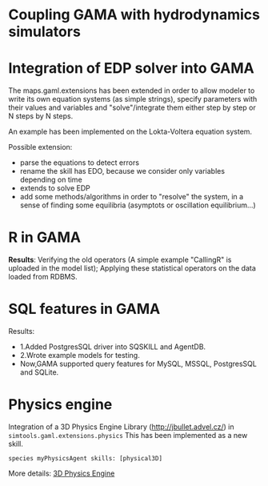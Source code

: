 


# Coupling GAMA with hydrodynamics simulators

# Integration of EDP solver into GAMA

The maps.gaml.extensions has been extended in order to allow modeler to write its own equation systems (as simple strings), specify parameters with their values and variables and "solve"/integrate them either step by step or N steps by N steps.

An example has been implemented on the Lokta-Voltera equation system.

Possible extension:
  * parse the equations to detect errors
  * rename the skill has EDO, because we consider only variables depending on time
  * extends to solve EDP
  * add some methods/algorithms in order to "resolve" the system, in a sense of finding some equilibria (asymptots or oscillation equilibrium...)


# R in GAMA
**Results**: Verifying the old operators (A simple example "CallingR" is uploaded in the model list); Applying these statistical operators on the data loaded from RDBMS.

# SQL features in GAMA
Results:
  * 1.Added PostgresSQL driver into SQSKILL and AgentDB.
  * 2.Wrote example models for testing.
  * Now,GAMA supported query features for MySQL, MSSQL, PostgresSQL and SQLite.

# Physics engine

Integration of a 3D Physics Engine Library (http://jbullet.advel.cz/) in `simtools.gaml.extensions.physics`
This has been implemented as a new skill.

```
species myPhysicsAgent skills: [physical3D]
```

More details: [3D Physics Engine](https://github.com/mazarsju/gama_doc_17/wiki/WikiOnly/Events/Event__CodingCampFall2012_models.md)